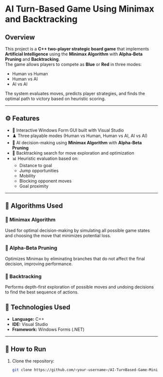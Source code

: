 # AI Turn-Based Game Using Minimax and Backtracking

## Overview

This project is a **C++ two-player strategic board game** that implements **Artificial Intelligence** using the **Minimax Algorithm** with **Alpha-Beta Pruning** and **Backtracking**.  
The game allows players to compete as **Blue** or **Red** in three modes:

-  Human vs Human  
-  Human vs AI  
-  AI vs AI  

The system evaluates moves, predicts player strategies, and finds the optimal path to victory based on heuristic scoring.

---

## ⚙️ Features

- 🧩 Interactive Windows Form GUI built with Visual Studio  
- ♟️ Three playable modes (Human vs Human, Human vs AI, AI vs AI)  
- 🧠 AI decision-making using **Minimax Algorithm** with **Alpha-Beta Pruning**  
- 🔁 Backtracking search for move exploration and optimization  
- 📊 Heuristic evaluation based on:
  - Distance to goal  
  - Jump opportunities  
  - Mobility  
  - Blocking opponent moves  
  - Goal proximity  

---

## 🧠 Algorithms Used

### 🔹 Minimax Algorithm
Used for optimal decision-making by simulating all possible game states and choosing the move that minimizes potential loss.

### 🔹 Alpha-Beta Pruning
Optimizes Minimax by eliminating branches that do not affect the final decision, improving performance.

### 🔹 Backtracking
Performs depth-first exploration of possible moves and undoing decisions to find the best sequence of actions.


## 🧰 Technologies Used

- **Language:** C++  
- **IDE:** Visual Studio  
- **Framework:** Windows Forms (.NET)  

---

## 🚀 How to Run

1. Clone the repository:
   ```bash
   git clone https://github.com/<your-username>/AI-TurnBased-Game-Minimax.git
